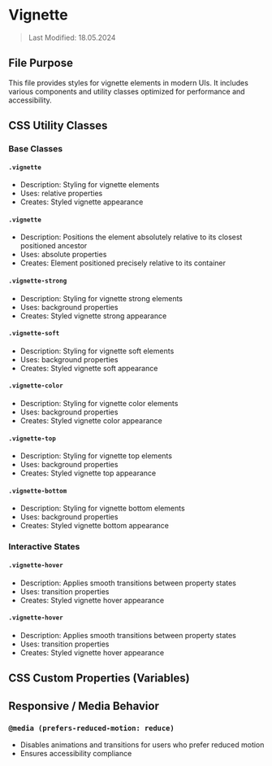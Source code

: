 # Vignette
> Last Modified: 18.05.2024

## File Purpose

This file provides styles for vignette elements in modern UIs. It includes various components and utility classes optimized for performance and accessibility.

## CSS Utility Classes

### Base Classes

#### `.vignette`
- Description: Styling for vignette elements
- Uses: relative properties
- Creates: Styled vignette appearance

#### `.vignette`
- Description: Positions the element absolutely relative to its closest positioned ancestor
- Uses: absolute properties
- Creates: Element positioned precisely relative to its container

#### `.vignette-strong`
- Description: Styling for vignette strong elements
- Uses: background properties
- Creates: Styled vignette strong appearance

#### `.vignette-soft`
- Description: Styling for vignette soft elements
- Uses: background properties
- Creates: Styled vignette soft appearance

#### `.vignette-color`
- Description: Styling for vignette color elements
- Uses: background properties
- Creates: Styled vignette color appearance

#### `.vignette-top`
- Description: Styling for vignette top elements
- Uses: background properties
- Creates: Styled vignette top appearance

#### `.vignette-bottom`
- Description: Styling for vignette bottom elements
- Uses: background properties
- Creates: Styled vignette bottom appearance

### Interactive States

#### `.vignette-hover`
- Description: Applies smooth transitions between property states
- Uses: transition properties
- Creates: Styled vignette hover appearance

#### `.vignette-hover`
- Description: Applies smooth transitions between property states
- Uses: transition properties
- Creates: Styled vignette hover appearance

## CSS Custom Properties (Variables)



## Responsive / Media Behavior

### `@media (prefers-reduced-motion: reduce)`
- Disables animations and transitions for users who prefer reduced motion
- Ensures accessibility compliance

